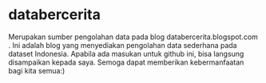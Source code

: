 # databercerita

Merupakan sumber pengolahan data pada blog databercerita.blogspot.com . Ini adalah blog yang menyediakan pengolahan data sederhana pada dataset Indonesia. Apabila ada masukan untuk github ini, bisa langsung disampaikan kepada saya. Semoga dapat memberikan kebermanfaatan bagi kita semua:) 
